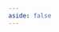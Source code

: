 ```yaml
---
aside: false
---
```


<script setup>
import { useData, useRouter } from 'vitepress';
import OldDownloadPage from '../.vitepress/theme/components/download/old/OldDownloadPage.vue';

const { lang } = useData();
const router = useRouter();

// Redirect to localized download page if on a different language path
if (lang.value !== 'en' && window.location.pathname === '/download-old' && !window.location.pathname.includes(`/${lang.value}/download-old`)) {
  // Only redirect if we're on the root download page and should be on a localized page
  router.go(`/${lang.value}/download-old`);
}
</script>

<ClientOnly>
    <OldDownloadPage/>
</ClientOnly>
